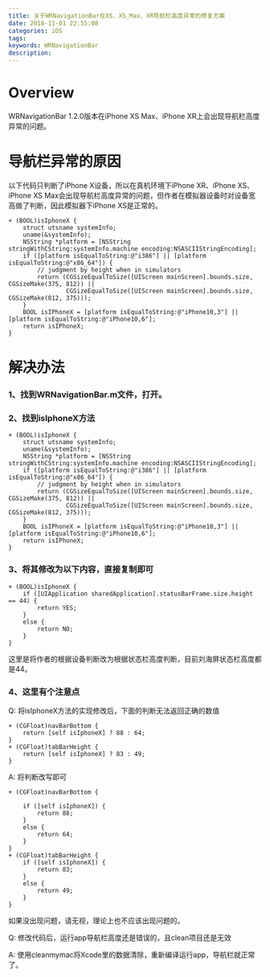 ```yaml
---
title: 关于WRNavigationBar在XS、XS_Max、XR导航栏高度异常的修复方案
date: 2018-11-01 22:55:08
categories: iOS
tags:
keywords: WRNavigationBar
description:
---
```


# Overview
WRNavigationBar 1.2.0版本在iPhone XS Max、iPhone XR上会出现导航栏高度异常的问题。

# 导航栏异常的原因
以下代码只判断了iPhone X设备，所以在真机环境下iPhone XR、iPhone XS、iPhone XS Max会出现导航栏高度异常的问题，但作者在模拟器设备时对设备宽高做了判断，因此模拟器下iPhone XS是正常的。

<!-- more -->

```
+ (BOOL)isIphoneX {
    struct utsname systemInfo;
    uname(&systemInfo);
    NSString *platform = [NSString stringWithCString:systemInfo.machine encoding:NSASCIIStringEncoding];
    if ([platform isEqualToString:@"i386"] || [platform isEqualToString:@"x86_64"]) {
        // judgment by height when in simulators
        return (CGSizeEqualToSize([UIScreen mainScreen].bounds.size, CGSizeMake(375, 812)) ||
                CGSizeEqualToSize([UIScreen mainScreen].bounds.size, CGSizeMake(812, 375)));
    }
    BOOL isIPhoneX = [platform isEqualToString:@"iPhone10,3"] || [platform isEqualToString:@"iPhone10,6"];
    return isIPhoneX;
}
```

# 解决办法
### 1、找到WRNavigationBar.m文件，打开。  
### 2、找到isIphoneX方法

```
+ (BOOL)isIphoneX {
    struct utsname systemInfo;
    uname(&systemInfo);
    NSString *platform = [NSString stringWithCString:systemInfo.machine encoding:NSASCIIStringEncoding];
    if ([platform isEqualToString:@"i386"] || [platform isEqualToString:@"x86_64"]) {
        // judgment by height when in simulators
        return (CGSizeEqualToSize([UIScreen mainScreen].bounds.size, CGSizeMake(375, 812)) ||
                CGSizeEqualToSize([UIScreen mainScreen].bounds.size, CGSizeMake(812, 375)));
    }
    BOOL isIPhoneX = [platform isEqualToString:@"iPhone10,3"] || [platform isEqualToString:@"iPhone10,6"];
    return isIPhoneX;
}
```
### 3、将其修改为以下内容，直接复制即可

```
+ (BOOL)isIphoneX {
    if ([UIApplication sharedApplication].statusBarFrame.size.height == 44) {
        return YES;
    }
    else {
        return NO;
    }
}
```
这里是将作者的根据设备判断改为根据状态栏高度判断，目前刘海屏状态栏高度都是44。  

### 4、这里有个注意点
Q: 将isIphoneX方法的实现修改后，下面的判断无法返回正确的数值

```
+ (CGFloat)navBarBottom {
    return [self isIphoneX] ? 88 : 64;
}
+ (CGFloat)tabBarHeight {
    return [self isIphoneX] ? 83 : 49;
}
```
A: 将判断改写即可

```
+ (CGFloat)navBarBottom {
    
    if ([self isIphoneX]) {
        return 88;
    }
    else {
        return 64;
    }
}
+ (CGFloat)tabBarHeight {
    if ([self isIphoneX]) {
        return 83;
    }
    else {
        return 49;
    }
}
```
如果没出现问题，请无视，理论上也不应该出现问题的。  

Q: 修改代码后，运行app导航栏高度还是错误的，且clean项目还是无效  

A: 使用cleanmymac将Xcode里的数据清除，重新编译运行app，导航栏就正常了。


